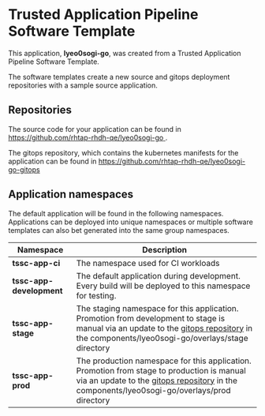 # Trusted Application Pipeline Software Template

This application, **lyeo0sogi-go**, was created from a Trusted Application Pipeline Software Template.

The software templates create a new source and gitops deployment repositories with a sample source application. 

## Repositories

The source code for your application can be found in [https://github.com/rhtap-rhdh-qe/lyeo0sogi-go ](https://github.com/rhtap-rhdh-qe/lyeo0sogi-go ).
 
The gitops repository, which contains the kubernetes manifests for the application can be found in 
[https://github.com/rhtap-rhdh-qe/lyeo0sogi-go-gitops ](https://github.com/rhtap-rhdh-qe/lyeo0sogi-go-gitops ) 

## Application namespaces 

The default application will be found in the following namespaces. Applications can be deployed into unique namespaces or multiple software templates can also bet generated into the same group namespaces.  

|  Namespace   |  Description   |  
| -------- | -------- |
| **tssc-app-ci** | The namespace used for CI workloads |
| **tssc-app-development** | The default application during development. Every build will be deployed to this namespace for testing. |
| **tssc-app-stage** | The staging namespace for this application. Promotion from development to stage is manual via an update to the [gitops repository](https://github.com/rhtap-rhdh-qe/lyeo0sogi-go-gitops ) in the components/lyeo0sogi-go/overlays/stage directory |
| **tssc-app-prod** | The production namespace for this application. Promotion from stage to production is manual via an update to the [gitops repository](https://github.com/rhtap-rhdh-qe/lyeo0sogi-go-gitops ) in the components/lyeo0sogi-go/overlays/prod directory |